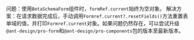 问题：使用`BetaSchemaForm`组件时，`formRef.current`始终为空对象。
解决方案：在请求数据完成后，手动调用`Formref.current?.resetFields()`方法重置表单域的值，并打印`Formref.current`对象。如果问题仍然存在，可以尝试升级`@ant-design/pro-form`和`@ant-design/pro-components`包的版本至最新版本。

